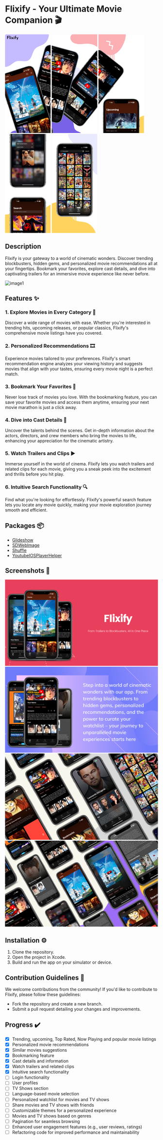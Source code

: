 # Flixify - Your Ultimate Movie Companion 🎬

<div align="left">
  <img src="/screenshots/image1.png" alt="Screenshot 1" width="150"/>
  <img src="/screenshots/image2.png" alt="Screenshot 2" width="150"/>
  <img src="/screenshots/image3.png" alt="Screenshot 3" width="150"/>
  <img src="/screenshots/image4.png" alt="Screenshot 4" width="150"/>
  <img src="/screenshots/image5.png" alt="Screenshot 5" width="150"/>
</div>

## Description

Flixify is your gateway to a world of cinematic wonders. Discover trending blockbusters, hidden gems, and personalized movie recommendations all at your fingertips. Bookmark your favorites, explore cast details, and dive into captivating trailers for an immersive movie experience like never before.

![image1](/screenshots/Flixify.gif)

## Features ✨

### 1. Explore Movies in Every Category 🎥

Discover a wide range of movies with ease. Whether you're interested in trending hits, upcoming releases, or popular classics, Flixify's comprehensive movie listings have you covered.

### 2. Personalized Recommendations 🎞️

Experience movies tailored to your preferences. Flixify's smart recommendation engine analyzes your viewing history and suggests movies that align with your tastes, ensuring every movie night is a perfect match.

### 3. Bookmark Your Favorites 📌

Never lose track of movies you love. With the bookmarking feature, you can save your favorite movies and access them anytime, ensuring your next movie marathon is just a click away.

### 4. Dive into Cast Details 🌟

Uncover the talents behind the scenes. Get in-depth information about the actors, directors, and crew members who bring the movies to life, enhancing your appreciation for the cinematic artistry.

### 5. Watch Trailers and Clips ▶️

Immerse yourself in the world of cinema. Flixify lets you watch trailers and related clips for each movie, giving you a sneak peek into the excitement and thrills before you hit play.

### 6. Intuitive Search Functionality 🔍

Find what you're looking for effortlessly. Flixify's powerful search feature lets you locate any movie quickly, making your movie exploration journey smooth and efficient.


## Packages 📦

- [Glideshow](https://github.com/v15a1/Glideshow)
- [SDWebImage](https://github.com/SDWebImage/SDWebImage)
- [Shuffle](https://github.com/mac-gallagher/Shuffle)
- [YoutubeIOSPlayerHelper](https://github.com/youtube/youtube-ios-player-helper)

## Screenshots 📸

![image1](/screenshots/1.png)
![image1](/screenshots/2.png)
![image1](/screenshots/Flixify.png)
![image1](/screenshots/4.png)


## Installation ⚙️

1. Clone the repository.
2. Open the project in Xcode.
3. Build and run the app on your simulator or device.

## Contribution Guidelines 🤝

We welcome contributions from the community! If you'd like to contribute to Flixify, please follow these guidelines:
- Fork the repository and create a new branch.
- Submit a pull request detailing your changes and improvements.

## Progress ✔️

- [x] Trending, upcoming, Top Rated, Now Playing and popular movie listings
- [x] Personalized movie recommendations
- [x] Similar movies suggestions
- [x] Bookmarking feature
- [x] Cast details and information
- [x] Watch trailers and related clips
- [x] Intuitive search functionality
- [ ] Login functionality
- [ ] User profiles
- [ ] TV Shows section
- [ ] Language-based movie selection
- [ ] Personalized watchlist for movies and TV shows
- [ ] Share movies and TV shows with friends
- [ ] Customizable themes for a personalized experience
- [ ] Movies and TV shows based on genres
- [ ] Pagination for seamless browsing
- [ ] Enhanced user engagement features (e.g., user reviews, ratings)
- [ ]  Refactoring code for improved performance and maintainability
